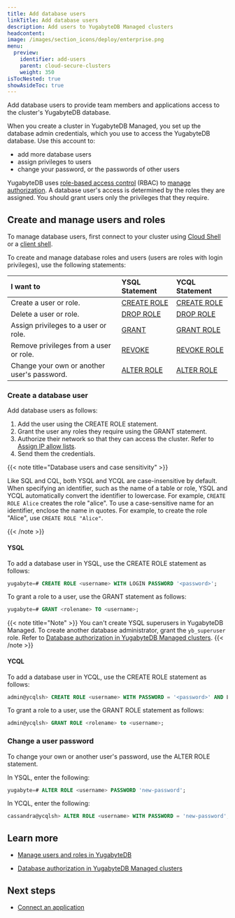 ```yaml
---
title: Add database users
linkTitle: Add database users
description: Add users to YugabyteDB Managed clusters
headcontent:
image: /images/section_icons/deploy/enterprise.png
menu:
  preview:
    identifier: add-users
    parent: cloud-secure-clusters
    weight: 350
isTocNested: true
showAsideToc: true
---
```


Add database users to provide team members and applications access to the cluster's YugabyteDB database.

When you create a cluster in YugabyteDB Managed, you set up the database admin credentials, which you use to access the YugabyteDB database. Use this account to:

- add more database users
- assign privileges to users
- change your password, or the passwords of other users

YugabyteDB uses [role-based access control](../../../secure/authorization/) (RBAC) to [manage authorization](../cloud-users/). A database user's access is determined by the roles they are assigned. You should grant users only the privileges that they require.

## Create and manage users and roles

To manage database users, first connect to your cluster using [Cloud Shell](../../cloud-connect/connect-cloud-shell/) or a [client shell](../../cloud-connect/connect-client-shell/).

To create and manage database roles and users (users are roles with login privileges), use the following statements:

| I want to | YSQL Statement | YCQL Statement |
| :--- | :--- | :--- |
| Create a user or role. | [CREATE ROLE](../../../api/ysql/the-sql-language/statements/dcl_create_role/) | [CREATE ROLE](../../../api/ycql/ddl_create_role/) |
| Delete a user or role. | [DROP ROLE](../../../api/ysql/the-sql-language/statements/dcl_drop_role/) | [DROP ROLE](../../../api/ycql/ddl_drop_role/) |
| Assign privileges to a user or role. | [GRANT](../../../api/ysql/the-sql-language/statements/dcl_grant/) | [GRANT ROLE](../../../api/ycql/ddl_grant_role/) |
| Remove privileges from a user or role. | [REVOKE](../../../api/ysql/the-sql-language/statements/dcl_revoke/) | [REVOKE ROLE](../../../api/ycql/ddl_revoke_role/) |
| Change your own or another user's password. | [ALTER ROLE](../../../api/ysql/the-sql-language/statements/dcl_alter_role/) | [ALTER ROLE](../../../api/ycql/ddl_alter_role/) |

### Create a database user

Add database users as follows:

1. Add the user using the CREATE ROLE statement.
1. Grant the user any roles they require using the GRANT statement.
1. Authorize their network so that they can access the cluster. Refer to [Assign IP allow lists](../../cloud-secure-clusters/add-connections/).
1. Send them the credentials.

{{< note title="Database users and case sensitivity" >}}

Like SQL and CQL, both YSQL and YCQL are case-insensitive by default. When specifying an identifier, such as the name of a table or role, YSQL and YCQL automatically convert the identifier to lowercase. For example, `CREATE ROLE Alice` creates the role "alice". To use a case-sensitive name for an identifier, enclose the name in quotes. For example, to create the role "Alice", use `CREATE ROLE "Alice"`.

{{< /note >}}

#### YSQL

To add a database user in YSQL, use the CREATE ROLE statement as follows:

```sql
yugabyte=# CREATE ROLE <username> WITH LOGIN PASSWORD '<password>';
```

To grant a role to a user, use the GRANT statement as follows:

```sql
yugabyte=# GRANT <rolename> TO <username>;
```

{{< note title="Note" >}}
You can't create YSQL superusers in YugabyteDB Managed. To create another database administrator, grant the `yb_superuser` role. Refer to [Database authorization in YugabyteDB Managed clusters](../cloud-users/).
{{< /note >}}

#### YCQL

To add a database user in YCQL, use the CREATE ROLE statement as follows:

```sql
admin@ycqlsh> CREATE ROLE <username> WITH PASSWORD = '<password>' AND LOGIN = true;
```

To grant a role to a user, use the GRANT ROLE statement as follows:

```sql
admin@ycqlsh> GRANT ROLE <rolename> to <username>;
```

### Change a user password

To change your own or another user's password, use the ALTER ROLE statement.

In YSQL, enter the following:

```sql
yugabyte=# ALTER ROLE <username> PASSWORD 'new-password';
```

In YCQL, enter the following:

```sql
cassandra@ycqlsh> ALTER ROLE <username> WITH PASSWORD = 'new-password';
```

## Learn more

- [Manage users and roles in YugabyteDB](../../../secure/authorization/create-roles/)

- [Database authorization in YugabyteDB Managed clusters](../cloud-users/)

## Next steps

- [Connect an application](../../cloud-connect/connect-applications/)
